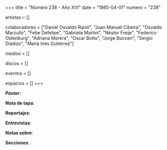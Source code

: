 +++
title = "Número 238 - Año XVI"
date = "1985-04-01"
numero = "238"

artistas = []

colaboradores = ["Daniel Osvaldo Ripoll", "Juan Manuel Cibeira", "Osvaldo Marzullo", "Febe Defelipe", "Gabriela Martini", "Néstor Freije", "Federico Oldenburg", "Adriana Morera", "Oscar Botto", "Jorge Bucceri", "Sergio Diadizo", "María Inés Gutiérrez"]

medios = []

discos = []

eventos = []

espacios = []
+++

**Póster**: 

**Nota de tapa**: 

**Reportajes**: 

**Entrevistas**: 

**Notas sobre**:

**Secciones**:
